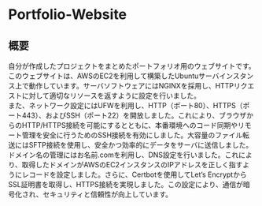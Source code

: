 # Portfolio-Website
## 概要
自分が作成したプロジェクトをまとめたポートフォリオ用のウェブサイトです。このウェブサイトは、AWSのEC2を利用して構築したUbuntuサーバインスタンス上で動作しています。サーバソフトウェアにはNGINXを採用し、HTTPリクエストに対して適切なリソースを返すように設定を行いました。<br>
また、ネットワーク設定にはUFWを利用し、HTTP（ポート80）、HTTPS（ポート443）、およびSSH（ポート22）を開放しました。これにより、ブラウザからのHTTP/HTTPS接続を可能にするとともに、本番環境へのコード同期やリモート管理を安全に行うためのSSH接続を有効にしました。大容量のファイル転送にはSFTP接続を使用し、安全かつ効率的にデータをサーバに送信しました。<br>
ドメイン名の管理にはお名前.comを利用し、DNS設定を行いました。これにより、取得したドメインがAWSのEC2インスタンスのIPアドレスを正しく指すようにレコードを設定しました。さらに、Certbotを使用してLet’s EncryptからSSL証明書を取得し、HTTPS接続を実現しました。この設定により、通信が暗号化され、セキュリティと信頼性が向上しています。

